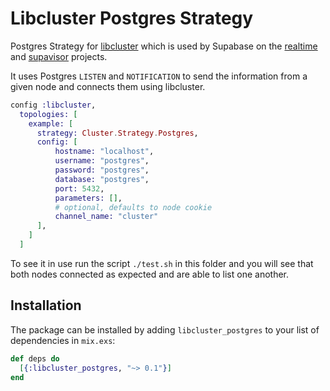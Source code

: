 # Libcluster Postgres Strategy

Postgres Strategy for [libcluster](https://hexdocs.pm/libcluster/) which is used by Supabase on the [realtime](https://github.com/supabase/realtime) and [supavisor](https://github.com/supabase/supavisor) projects.

It uses Postgres `LISTEN` and `NOTIFICATION` to send the information from a given node and connects them using libcluster.

```elixir
config :libcluster,
  topologies: [
    example: [
      strategy: Cluster.Strategy.Postgres,
      config: [
          hostname: "localhost",
          username: "postgres",
          password: "postgres",
          database: "postgres",
          port: 5432,
          parameters: [],
          # optional, defaults to node cookie
          channel_name: "cluster"
      ],
    ]
  ]
```

To see it in use run the script `./test.sh` in this folder and you will see that both nodes connected as expected and are able to list one another.

## Installation

The package can be installed
by adding `libcluster_postgres` to your list of dependencies in `mix.exs`:

```elixir
def deps do
  [{:libcluster_postgres, "~> 0.1"}]
end
```
